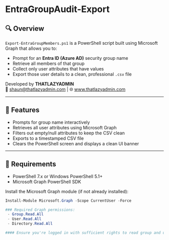 # EntraGroupAudit-Export

## 🔍 Overview

`Export-EntraGroupMembers.ps1` is a PowerShell script built using Microsoft Graph that allows you to:

- Prompt for an **Entra ID (Azure AD)** security group name
- Retrieve all members of that group
- Collect only user attributes that have values
- Export those user details to a clean, professional `.csv` file

Developed by **THATLAZYADMIN**  
📧 shaun@thatlazyadmin.com | 🌐 www.thatlazyadmin.com

---

## 🚀 Features

- Prompts for group name interactively
- Retrieves all user attributes using Microsoft Graph
- Filters out empty/null attributes to keep the CSV clean
- Exports to a timestamped CSV file
- Clears the PowerShell screen and displays a clean UI banner

---

## 🧰 Requirements

- PowerShell 7.x or Windows PowerShell 5.1+
- Microsoft Graph PowerShell SDK

Install the Microsoft Graph module (if not already installed):

```powershell
Install-Module Microsoft.Graph -Scope CurrentUser -Force

### Required Graph permissions:
 - Group.Read.All
 - User.Read.All
 - Directory.Read.All

#### Ensure you're logged in with sufficient rights to read group and user information in Entra ID.